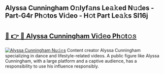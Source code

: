 ## Alyssa Cunningham O𝚗lyf𝚊ns Le𝚊𝚔ed N𝚞𝚍es - Part-G4r Ph𝚘tos Vi𝚍eo - H𝚘t Part Le𝚊𝚔s Sl16j

# <h2><a href="http://hf0o6wg.feru.top/?c=Alyssa+Cunningham">🔗 👉 🔴 Alyssa Cunningham Vi𝚍𝚎o Ph𝚘t𝚘𝚜</a></h2>

[![Alyssa Cunningham Nu𝚍𝚎s](https://i.imgur.com/0TWrTi3.gif)](http://hf0o6wg.feru.top/?c=Alyssa+Cunningham)
Content creator Alyssa Cunningham specializing in dance and lifestyle-related videos. A public figure like Alyssa Cunningham, with a large platform and a captive audience, has a responsibility to use his influence responsibly. 
